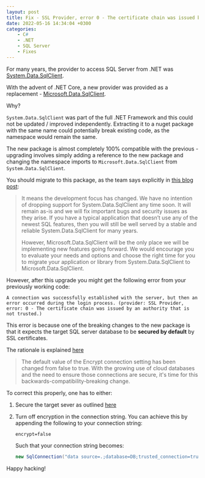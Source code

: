 ```yaml
---
layout: post
title: Fix - SSL Provider, error 0 - The certificate chain was issued by an authority that is not trusted
date: 2022-05-16 14:34:04 +0300
categories:
    - C#
    - .NET
    - SQL Server
    - Fixes
---
```

For many years, the provider to access SQL Server from .NET was [System.Data.SqlClient](https://docs.microsoft.com/en-us/dotnet/api/system.data.sqlclient?view=dotnet-plat-ext-6.0).

With the advent of .NET Core, a new provider was provided as a replacement - [Microsoft.Data.SqlClient](https://docs.microsoft.com/en-us/dotnet/api/microsoft.data.sqlclient?view=sqlclient-dotnet-standard-4.1).

Why?

`System.Data.SqlClient` was part of the full .NET Framework and this could not be updated / improved independently. Extracting it to a nuget package with the same name could potentially break existing code, as the namespace would remain the same.

The new package is almost completely 100% compatible with the previous - upgrading involves simply adding a reference to the new package and changing the namespace imports to `Microsoft.Data.SqlClient` from `System.Data.SqlClient`.

You should migrate to this package, as the team says explicitly in [this blog post](https://devblogs.microsoft.com/dotnet/introducing-the-new-microsoftdatasqlclient/):

> It means the development focus has changed. We have no intention of dropping support for System.Data.SqlClient any time soon. It will remain as-is and we will fix important bugs and security issues as they arise. If you have a typical application that doesn’t use any of the newest SQL features, then you will still be well served by a stable and reliable System.Data.SqlClient for many years.
> 
> However, Microsoft.Data.SqlClient will be the only place we will be implementing new features going forward. We would encourage you to evaluate your needs and options and choose the right time for you to migrate your application or library from System.Data.SqlClient to Microsoft.Data.SqlClient.


However, after this upgrade you might get the following error from your previously working code:

```plaintext
A connection was successfully established with the server, but then an error occurred during the login process. (provider: SSL Provider, error: 0 - The certificate chain was issued by an authority that is not trusted.)
```

This error is because one of the breaking changes to the new package is that it expects the target SQL server database to be **secured by default** by SSL certificates.

The rationale is explained [here](https://docs.microsoft.com/en-us/sql/connect/ado-net/introduction-microsoft-data-sqlclient-namespace?view=sql-server-ver15#encrypt-default-value-set-to-true) 

> The default value of the Encrypt connection setting has been changed from false to true. With the growing use of cloud databases and the need to ensure those connections are secure, it's time for this backwards-compatibility-breaking change.

To correct this properly, one has to either:

1. Secure the target sever as outlined [here](https://www.ssltrust.com.au/help/setup-guides/securing-microsoft-sql-server-with-ssl)
2. Turn off encryption in the connection string.
    You can achieve this by appending the following to your connection string:
    
    ```plaintext
    encrypt=false
    ```
    
    Such that your connection string becomes:
    
    ```csharp
    new SqlConnection("data source=.;database=DB;trusted_connection=true;encrypt=false");
    ```
Happy hacking!